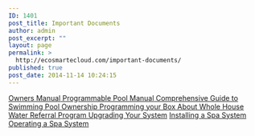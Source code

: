 ```yaml
---
ID: 1401
post_title: Important Documents
author: admin
post_excerpt: ""
layout: page
permalink: >
  http://ecosmartecloud.com/important-documents/
published: true
post_date: 2014-11-14 10:24:15
---
```

<a href="http://ecosmartecloud.com/wp-content/uploads/2014/11/Owners-Manual_2011.pdf" target="_blank">
	Owners Manual</a><a href="http://ecosmartecloud.com/wp-content/uploads/2014/11/Programmable-Pool-Manual_2014.pdf" target="_blank">
	Programmable Pool Manual</a><a href="http://ecosmartecloud.com/wp-content/uploads/2015/04/Comprehensive-Guide-to-Swimming-Pool-Ownership.compressed1.pdf" target="_blank">
	Comprehensive Guide to Swimming Pool Ownership</a><a href="http://ecosmartecloud.com/wp-content/uploads/2015/06/Programmable-Control-Box-Manual-PDF_2015.pdf" target="_blank">
	Programming your Box</a><a href="http://ecosmartecloud.com/wp-content/uploads/2015/07/About-Ecosmarte-Whole-House-Water.pdf" target="_blank">
	About Whole House Water</a><a href="http://ecosmartecloud.com/wp-content/uploads/2015/07/Referral-Program.pdf" target="_blank">
	Referral Program</a><a href="http://ecosmartecloud.com/wp-content/uploads/2015/07/About-Upgrading-Your-Ecosmarte-System.compressed.pdf" target="_blank">
	Upgrading Your System</a>
        <a href="https://www.youtube.com/watch?v=W2oSHY7lz80" target="_blank">Installing a Spa System</a>
        <a href="http://ecosmartecloud.com/wp-content/uploads/2019/03/Operating_a_Spa.pdf" target="_blank">Operating a Spa System</a>&nbsp;&nbsp;
